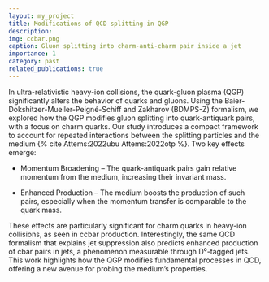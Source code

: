 ```yaml
---
layout: my_project
title: Modifications of QCD splitting in QGP
description:
img: ccbar.png
caption: Gluon splitting into charm-anti-charm pair inside a jet
importance: 1
category: past
related_publications: true
---
```


In ultra-relativistic heavy-ion collisions, the quark-gluon plasma (QGP) significantly alters the behavior of quarks and gluons. Using the Baier-Dokshitzer-Mueller-Peigné-Schiff and Zakharov (BDMPS-Z) formalism, we explored how the QGP modifies gluon splitting into quark-antiquark pairs, with a focus on charm quarks.
Our study introduces a compact framework to account for repeated interactions between the splitting particles and the medium {% cite Attems:2022ubu Attems:2022otp %}. Two key effects emerge:

- Momentum Broadening – The quark-antiquark pairs gain relative momentum from the medium, increasing their invariant mass.

- Enhanced Production – The medium boosts the production of such pairs, especially when the momentum transfer is comparable to the quark mass.

These effects are particularly significant for charm quarks in heavy-ion collisions, as seen in ccbar production. Interestingly, the same QCD formalism that explains jet suppression also predicts enhanced production of cbar pairs in jets, a phenomenon measurable through D⁰-tagged jets. This work highlights how the QGP modifies fundamental processes in QCD, offering a new avenue for probing the medium’s properties.

